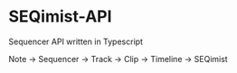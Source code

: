 # SEQimist-API
Sequencer API written in Typescript

Note -> Sequencer -> Track -> Clip -> Timeline -> SEQimist